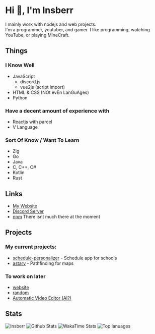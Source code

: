 # Hi 👋, I'm Insberr
I mainly work with nodejs and web projects.  
I'm a programmer, youtuber, and gamer. I like programming, watching YouTube, or playing MineCraft.  

## Things
### I Know Well
- JavaScript
  - discord.js
  - vue2js (script import)
- HTML & CSS (NOt evEn LanGuAges)
- Python

### Have a decent amount of experience with
- Reactjs with parcel
- V Language

### Sort Of Know / Want To Learn
- Zig
- Go
- Java
- C, C++, C#
- Kotlin
- Rust

## Links
- [My Website](https://insberr.com)
- [Discord Server](https://discord.gg/gRMbZyU)
- [npm](https://www.npmjs.com/~insberr) There isnt much there at the moment

## Projects

### My current projects:
- [schedule-personalizer](https://github.com/insberr/schedule-personalizer) - Schedule app for schools
- [astary](https://github.com/insberr/astary) - Pathfinding for maps

### To work on later
- [website](https://insberr.github.io)
- [random](https://github.com/insberr/random)
- [Automatic Video Editor (AI?)](https://github.com/insberr/videoEditorAI)

## Stats
<img src="https://komarev.com/ghpvc/?username=insberr" alt="Insberr" />
<img src="https://github-readme-stats.vercel.app/api?username=insberr&count_private=true&show_icons=true&theme=dark" alt="Github Stats" />
<img src="https://github-readme-stats.vercel.app/api/wakatime?username=insberr&theme=dark" alt="WakaTime Stats" />
<img src="https://github-readme-stats.vercel.app/api/top-langs/?username=insberr&theme=dark&langs_count=10" alt="Top lanuages" />
